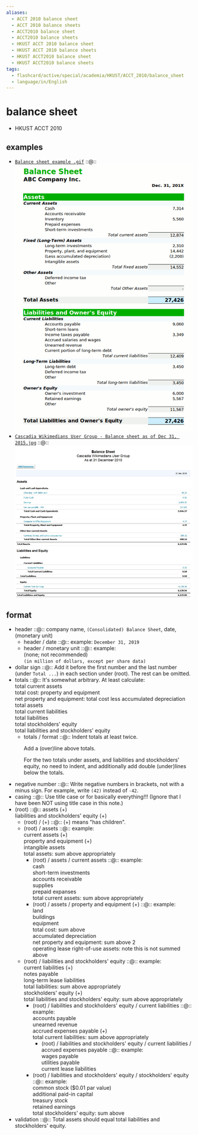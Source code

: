 ```yaml
---
aliases:
  - ACCT 2010 balance sheet
  - ACCT 2010 balance sheets
  - ACCT2010 balance sheet
  - ACCT2010 balance sheets
  - HKUST ACCT 2010 balance sheet
  - HKUST ACCT 2010 balance sheets
  - HKUST ACCT2010 balance sheet
  - HKUST ACCT2010 balance sheets
tags:
  - flashcard/active/special/academia/HKUST/ACCT_2010/balance_sheet
  - language/in/English
---
```


# balance sheet

- HKUST ACCT 2010

## examples

- [`Balance sheet example .gif`](../../../../archives/Wikimedia%20Commons/Balance%20sheet%20example%20.gif) ::@:: ![`Balance sheet example .gif`](../../../../archives/Wikimedia%20Commons/Balance%20sheet%20example%20.gif) <!--SR:!2025-04-07,77,270!2025-07-05,140,290-->
- [`Cascadia Wikimedians User Group - Balance sheet as of Dec 31, 2015.jpg`](../../../../archives/Wikimedia%20Commons/Cascadia%20Wikimedians%20User%20Group%20-%20Balance%20sheet%20as%20of%20Dec%2031,%202015.jpg) ::@:: ![`Cascadia Wikimedians User Group - Balance sheet as of Dec 31, 2015.jpg`](../../../../archives/Wikimedia%20Commons/Cascadia%20Wikimedians%20User%20Group%20-%20Balance%20sheet%20as%20of%20Dec%2031,%202015.jpg) <!--SR:!2025-04-05,75,270!2025-05-14,104,290-->

## format

- header ::@:: company name, `(Consolidated) Balance Sheet`, date, (monetary unit) <!--SR:!2025-06-30,136,290!2025-08-19,177,310-->
  - header / date ::@:: example: `December 31, 2019` <!--SR:!2025-07-03,154,310!2025-05-16,106,290-->
  - header / monetary unit ::@:: example: <br/> (none; not recommended) <br/> `(in million of dollars, except per share data)` <!--SR:!2025-11-25,270,330!2025-08-31,186,310-->
- dollar sign ::@:: Add it before the first number and the last number (under `Total ...`) in each section under (root). The rest can be omitted. <!--SR:!2025-05-07,107,290!2025-07-18,162,310-->
- totals ::@:: It's somewhat arbitrary. At least calculate: <br/> total current assets <br/> total cost: property and equipment <br/> net property and equipment: total cost less accumulated depreciation <br/> total assets <br/> total current liabilities <br/> total liabilities <br/> total stockholders' equity <br/> total liabilities and stockholders' equity <!--SR:!2025-05-14,104,290!2025-08-17,153,250-->
  - totals / format ::@:: Indent totals at least twice. <p> Add a (over)line above totals. <p> For the two totals under assets, and liabilities and stockholders' equity, no need to indent, and additionally add double (under)lines below the totals. <!--SR:!2025-05-23,121,290!2025-05-15,105,290-->
- negative number ::@:: Write negative numbers in brackets, not with a minus sign. For example, write `(42)` instead of `-42`. <!--SR:!2025-11-20,266,330!2025-11-05,255,330-->
- casing ::@:: Use title case or for basically everything!!! (Ignore that I have been NOT using title case in this note.) <!--SR:!2025-12-12,282,330!2025-12-22,291,330-->
- (root) ::@:: assets (+) <br/> liabilities and stockholders' equity (+) <!--SR:!2025-08-20,178,310!2025-11-06,255,330-->
  - (root) / (+) ::@:: (+) means "has children". <!--SR:!2025-12-16,286,330!2025-11-11,259,330-->
  - (root) / assets ::@:: example: <br/> current assets (+) <br/> property and equipment (+) <br/> intangible assets <br/> total assets: sum above appropriately <!--SR:!2025-04-06,76,270!2025-06-27,148,310-->
    - (root) / assets / current assets ::@:: example: <br/> cash <br/> short-term investments <br/> accounts receivable <br/> supplies <br/> prepaid expanses <br/> total current assets: sum above appropriately <!--SR:!2025-04-03,73,270!2025-04-07,83,270-->
    - (root) / assets / property and equipment (+) ::@:: example: <br/> land <br/> buildings <br/> equipment <br/> total cost: sum above <br/> accumulated depreciation <br/> net property and equipment: sum above 2 <br/> operating lease right-of-use assets: note this is not summed above <!--SR:!2025-08-13,150,250!2025-04-06,82,270-->
  - (root) / liabilities and stockholders' equity ::@:: example: <br/> current liabilities (+) <br/> notes payable <br/> long-term lease liabilities <br/> total liabilities: sum above appropriately <br/> stockholders' equity (+) <br/> total liabilities and stockholders' equity: sum above appropriately <!--SR:!2025-08-10,148,250!2025-10-10,194,270-->
    - (root) / liabilities and stockholders' equity / current liabilities ::@:: example: <br/> accounts payable <br/> unearned revenue <br/> accrued expenses payable (+) <br/> total current liabilities: sum above appropriately <!--SR:!2025-10-06,187,270!2025-04-05,75,270-->
      - (root) / liabilities and stockholders' equity / current liabilities / accrued expenses payable ::@:: example: <br/> wages payable <br/> utilities payable <br/> current lease liabilities <!--SR:!2025-05-18,117,290!2025-05-02,105,290-->
    - (root) / liabilities and stockholders' equity / stockholders' equity ::@:: example: <br/> common stock (\$0.01 par value) <br/> additional paid-in capital <br/> treasury stock <br/> retained earnings <br/> total stockholders' equity: sum above <!--SR:!2025-04-17,86,270!2025-10-20,216,270-->
- validation ::@:: Total assets should equal total liabilities and stockholders' equity. <!--SR:!2025-08-22,180,310!2025-06-28,149,310-->

